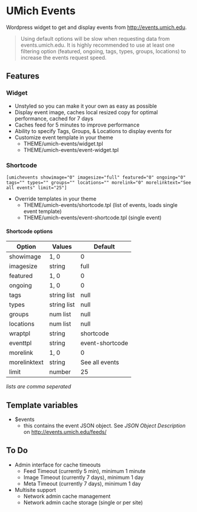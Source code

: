 UMich Events
============
Wordpress widget to get and display events from http://events.umich.edu.

> Using default options will be slow when requesting data from events.umich.edu.  It is highly recommended to use at least one filtering option (featured, ongoing, tags, types, groups, locations) to increase the events request speed.

## Features
### Widget
* Unstyled so you can make it your own as easy as possible
* Display event image, caches local resized copy for optimal performance, cached for 7 days
* Caches feed for 5 minutes to improve performance
* Ability to specify Tags, Groups, & Locations to display events for
* Customize event template in your theme
  - THEME/umich-events/widget.tpl
  - THEME/umich-events/event-widget.tpl

### Shortcode
```
[umichevents showimage="0" imagesize="full" featured="0" ongoing="0" tags="" types="" groups="" locations="" morelink="0" morelinktext="See all events" limit="25"]
```
* Override templates in your theme
  - THEME/umich-events/shortcode.tpl (list of events, loads single event template)
  - THEME/umich-events/event-shortcode.tpl (single event)

#### Shortcode options
| Option       | Values      | Default         |
| ------------ | ----------- | --------------- |
| showimage    | 1, 0        | 0               |
| imagesize    | string      | full            |
| featured     | 1, 0        | 0               |
| ongoing      | 1, 0        | 0               |
| tags         | string list | null            |
| types        | string list | null            |
| groups       | num list    | null            |
| locations    | num list    | null            |
| wraptpl      | string      | shortcode       |
| eventtpl     | string      | event-shortcode |
| morelink     | 1, 0        | 0               |
| morelinktext | string      | See all events  |
| limit        | number      | 25              |
*lists are comma seperated*


## Template variables
* $events
  - this contains the event JSON object. See *JSON Object Description* on http://events.umich.edu/feeds/

## To Do
* Admin interface for cache timeouts
  - Feed Timeout (currently 5 min), minimum 1 minute
  - Image Timeout (currently 7 days), minimum 1 day
  - Meta Timeout (currently 7 days), minimum 1 day
* Multisite support
  - Network admin cache management
  - Network admin cache storage (single or per site)
